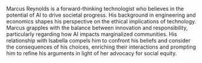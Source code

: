Marcus Reynolds is a forward-thinking technologist who believes in the potential of AI to drive societal progress. His background in engineering and economics shapes his perspective on the ethical implications of technology. Marcus grapples with the balance between innovation and responsibility, particularly regarding how AI impacts marginalized communities. His relationship with Isabella compels him to confront his beliefs and consider the consequences of his choices, enriching their interactions and prompting him to refine his arguments in light of her advocacy for social equity.
